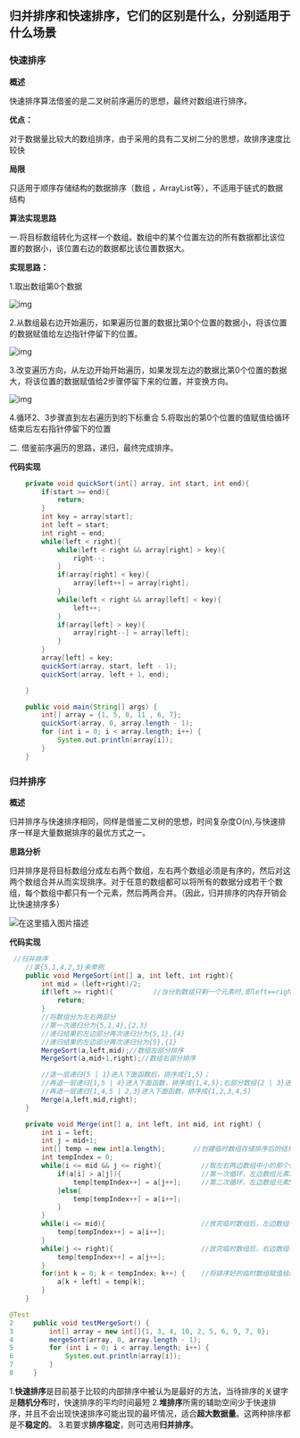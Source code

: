 ## 归并排序和快速排序，它们的区别是什么，分别适用于什么场景

### 快速排序

**概述**

快速排序算法借鉴的是二叉树前序遍历的思想，最终对数组进行排序。

**优点：**

对于数据量比较大的数组排序，由于采用的具有二叉树二分的思想，故排序速度比较快

**局限**

只适用于顺序存储结构的数据排序（数组 ，ArrayList等），不适用于链式的数据结构

**算法实现思路**

一.将目标数组转化为这样一个数组。数组中的某个位置左边的所有数据都比该位置的数据小，该位置右边的数据都比该位置数据大。

**实现思路：**

1.取出数组第0个数据

 

![img](https://upload-images.jianshu.io/upload_images/13006499-c4d56d4143f4a735.png)

 

2.从数组最右边开始遍历，如果遍历位置的数据比第0个位置的数据小，将该位置的数据赋值给左边指针停留下的位置。

 

![img](https://upload-images.jianshu.io/upload_images/13006499-47514d4be6f7f525.png)

3.改变遍历方向，从左边开始开始遍历，如果发现左边的数据比第0个位置的数据大，将该位置的数据赋值给2步骤停留下来的位置，并变换方向。

![img](https://upload-images.jianshu.io/upload_images/13006499-9956afd0a864392d.png)

 

4.循环2、3步骤直到左右遍历到的下标重合
 5.将取出的第0个位置的值赋值给循环结束后左右指针停留下的位置

二. 借鉴前序遍历的思路，递归，最终完成排序。

**代码实现**

```java
	private void quickSort(int[] array, int start, int end){
        if(start >= end){
            return;
        }
        int key = array[start];
        int left = start;
        int right = end;
        while(left < right){
            while(left < right && array[right] > key){
                right--;
            }
            if(array[right] < key){
                array[left++] = array[right];
            }
            while(left < right && array[left] < key){
                left++;
            }
            if(array[left] > key){
                array[right--] = array[left];
            }
        }
        array[left] = key;
        quickSort(array, start, left - 1);
        quickSort(array, left + 1, end);

    }
```

```java
 	public void main(String[] args) {
        int[] array = {1, 5, 0, 11 , 6, 7};
        quickSort(array, 0, array.length - 1);
        for (int i = 0; i < array.length; i++) {
            System.out.println(array[i]);
        }
    }
```

### 归并排序

**概述**

归并排序与快速排序相同，同样是借鉴二叉树的思想，时间复杂度O(n),与快速排序一样是大量数据排序的最优方式之一。

**思路分析**

归并排序是将目标数组分成左右两个数组，左右两个数组必须是有序的，然后对这两个数组合并从而实现排序。对于任意的数组都可以将所有的数据分成若干个数组，每个数组中都只有一个元素，然后两两合并。（因此，归并排序的内存开销会比快速排序多）

![在这里插入图片描述](https://img-blog.csdnimg.cn/20200713100808351.gif#pic_center)

**代码实现**

```java
 //归并排序
    //拿{5,1,4,2,3}来举例
    public void MergeSort(int[] a, int left, int right){
        int mid = (left+right)/2;
        if(left >= right){          //当分到数组只剩一个元素时,即left==right停止
            return;
        }
        //将数组分为左右两部分
        //第一次递归分为{5,1,4},{2,3}
        //递归结果的左边部分再次递归分为{5,1},{4}
        //递归结果的左边部分再次递归分为{5},{1}
        MergeSort(a,left,mid);//数组左部分排序
        MergeSort(a,mid+1,right);//数组右部分排序

        //退一层递归{5 | 1}进入下面函数后，排序成{1,5}；
        //再退一层递归{1,5 | 4}进入下面函数，排序成{1,4,5};右部分数组{2 | 3}进入下面函数排序成{2,3}
        //再退一层递归{1,4,5 | 2,3}进入下面函数，排序成{1,2,3,4,5}
        Merge(a,left,mid,right);
    }

    private void Merge(int[] a, int left, int mid, int right) {
        int i = left;
        int j = mid+1;
        int[] temp = new int[a.length];       //创建临时数组存储排序后的结果
        int tempIndex = 0;
        while(i <= mid && j <= right){          //取左右两边数组中小的那个值放入临时数组。拿{1,5},{4}情况举例的话
            if(a[i] > a[j]){                    //第一次循环，左边数组元素1比右边数组元素4小，1被放入临时数组，i++
                temp[tempIndex++] = a[j++];     //第二次循环，左边数组元素5比右边数组元素4大，4被放入临时数组，j++
            }else{
                temp[tempIndex++] = a[i++];
            }
        }
        while(i <= mid){                        //放完临时数组后，左边数组有剩余元素的情况，例如上述情况，左边数组剩余元素5放入临时数组
            temp[tempIndex++] = a[i++];
        }
        while(j <= right){                      //放完临时数组后，右边数组有剩余元素的情况，大致同上
            temp[tempIndex++] = a[j++];
        }
        for(int k = 0; k < tempIndex; k++) {    //将排序好的临时数组赋值给原数组
            a[k + left] = temp[k];
        }
    }
```

```java
@Test
2     public void testMergeSort() {
3         int[] array = new int[]{1, 3, 4, 10, 2, 5, 6, 9, 7, 8};
4         mergeSort(array, 0, array.length - 1);
5         for (int i = 0; i < array.length; i++) {
6             System.out.println(array[i]);
7         }
8     }
```

1.**快速排序**是目前基于比较的内部排序中被认为是最好的方法，当待排序的关键字是**随机分布**时，快速排序的平均时间最短
 2.**堆排序**所需的辅助空间少于快速排序，并且不会出现快速排序可能出现的最坏情况，适合**超大数据量**。这两种排序都是不**稳定的**。
 3.若要求**排序稳定**，则可选用**归并排序**。